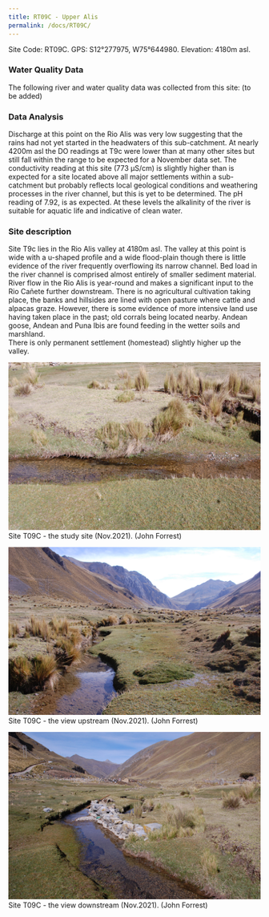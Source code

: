 ```yaml
---
title: RT09C - Upper Alis
permalink: /docs/RT09C/
---
```



Site Code: RT09C.  GPS: S12°277975, W75°644980. Elevation:
4180m asl.

### Water Quality Data

The following river and water quality data was collected from this site: (to be added)

### Data Analysis

Discharge at this point on the Rio Alis was very low suggesting that the rains had not yet started in the headwaters of this sub-catchment. 
At nearly 4200m asl the DO readings at T9c were lower than at many other sites but still fall within the range to be expected for a November data set. 
The conductivity reading at this site (773 µS/cm) is slightly higher than is expected for a site located above all major settlements within a sub-catchment but probably reflects local geological conditions and weathering processes in the river channel, but this is yet to be determined. 
The pH reading of 7.92, is as expected. At these levels the alkalinity of the river is suitable for aquatic life and indicative of clean water. 

### Site description

Site T9c lies in the Rio Alis valley at 4180m asl. The valley at this point is wide with a u-shaped profile and a wide flood-plain though there is little evidence of the river frequently overflowing its narrow channel.
Bed load in the river channel is comprised almost entirely of smaller sediment material. River flow in the Rio Alis is year-round and makes a significant input to the Rio Cañete further downstream.
There is no agricultural cultivation taking place, the banks and hillsides are lined with open pasture where cattle and alpacas graze. However, there is some evidence of more intensive land use having taken place in the past; old corrals being located nearby. 
Andean goose, Andean and Puna Ibis are found feeding in the wetter soils and marshland.  
There is only permanent settlement (homestead) slightly higher up the valley. 



![Site T9C - the study site. (John Forrest)](/assets/SiteDescriptions/T9/T9CSite.JPG)
Site T09C - the study site (Nov.2021). (John Forrest)

![Site T9C - the study site. (John Forrest)](/assets/SiteDescriptions/T9/T9CViewupstream.JPG)
Site T09C - the view upstream (Nov.2021). (John Forrest)

![Site T9C - the study site. (John Forrest)](/assets/SiteDescriptions/T9/T9CViewdownstream.JPG)
Site T09C - the view downstream (Nov.2021). (John Forrest)
